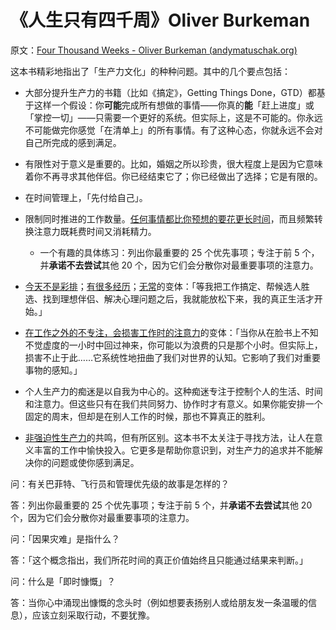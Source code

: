 # 《人生只有四千周》Oliver Burkeman

原文：[Four Thousand Weeks - Oliver Burkeman (andymatuschak.org)](https://notes.andymatuschak.org/zSkiQC8doMdCAMwTeiXgjXx)

这本书精彩地指出了「生产力文化」的种种问题。其中的几个要点包括：

- 大部分提升生产力的书籍（比如《搞定》，Getting Things Done，GTD）都基于这样一个假设：你**可能**完成所有想做的事情——你真的**能**「赶上进度」或「掌控一切」——只需要一个更好的系统。但实际上，这是不可能的。你永远不可能做完你感觉「在清单上」的所有事情。有了这种心态，你就永远不会对自己所完成的感到满足。

- 有限性对于意义是重要的。比如，婚姻之所以珍贵，很大程度上是因为它意味着你不再寻求其他伴侣。你已经结束它了；你已经做出了选择；它是有限的。

- 在时间管理上，「先付给自己」。

- 限制同时推进的工作数量。[任何事情都比你预想的要花更长时间](https://notes.andymatuschak.org/zWzai58V4EEmGDVHTEv7g61)，而且频繁转换注意力既耗费时间又消耗精力。

  - 一个有趣的具体练习：列出你最重要的 25 个优先事项；专注于前 5 个，并**承诺不去尝试**其他 20 个，因为它们会分散你对最重要事项的注意力。

- [今天不是彩排](https://notes.andymatuschak.org/z5UdffktP5E3qCSRPGmptPo)；[有很多经历](https://notes.andymatuschak.org/zFLA7REEQJph23kBU5598GH)；[无常](https://notes.andymatuschak.org/zW4ibrYmQAq5tTY4JEsGcDX)的变体：「等我把工作搞定、帮候选人胜选、找到理想伴侣、解决心理问题之后，我就能放松下来，我的真正生活才开始。」

- [在工作之外的不专注，会损害工作时的注意力](https://notes.andymatuschak.org/zJwcvZbtq2iQwpd63Go9tD4)的变体：「当你从在脸书上不知不觉虚度的一小时中回过神来，你可能以为浪费的只是那个小时。但实际上，损害不止于此……它系统性地扭曲了我们对世界的认知。它影响了我们对重要事物的感知。」

- 个人生产力的痴迷是以自我为中心的。这种痴迷专注于控制个人的生活、时间和注意力。但这些只有在我们共同努力、协作时才有意义。如果你能安排一个固定的周末，但却是在别人工作的时候，那也不算真正的胜利。

- [非强迫性生产力](https://notes.andymatuschak.org/zKAXykV6vxcnSNEpT2LfyWG)的共鸣，但有所区别。这本书不太关注于寻找方法，让人在意义丰富的工作中愉快投入。它更多是帮助你意识到，对生产力的追求并不能解决你的问题或使你感到满足。

问：有关巴菲特、飞行员和管理优先级的故事是怎样的？

答：列出你最重要的 25 个优先事项；专注于前 5 个，并**承诺不去尝试**其他 20 个，因为它们会分散你对最重要事项的注意力。

问：「因果灾难」是指什么？

答：「这个概念指出，我们所花时间的真正价值始终且只能通过结果来判断。」

问：什么是「即时慷慨」？

答：当你心中涌现出慷慨的念头时（例如想要表扬别人或给朋友发一条温暖的信息），应该立刻采取行动，不要犹豫。